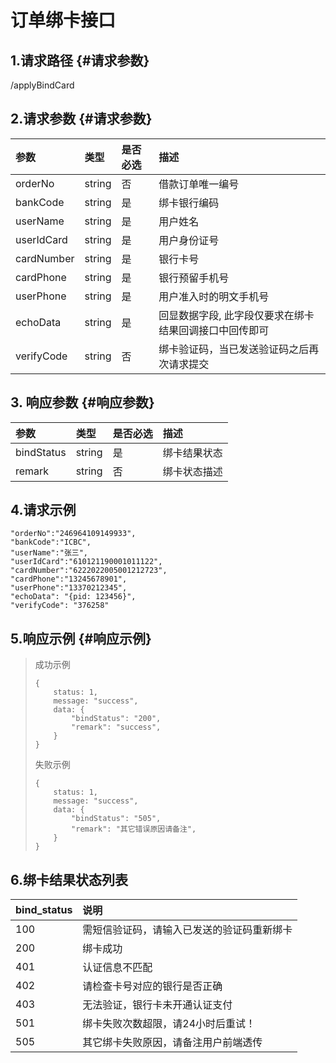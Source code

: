 # 订单绑卡接口

## 1.请求路径 {#请求参数}

/applyBindCard

## 2.请求参数 {#请求参数}

| 参数 | 类型 | 是否必选 | 描述 |
| :--- | :--- | :--- | :--- |
| orderNo | string | 否 | 借款订单唯一编号 |
| bankCode | string | 是 | 绑卡银行编码 |
| userName | string | 是 | 用户姓名 |
| userIdCard | string | 是 | 用户身份证号 |
| cardNumber | string | 是 | 银行卡号 |
| cardPhone | string | 是 | 银行预留手机号 |
| userPhone | string | 是 | 用户准入时的明文手机号 |
| echoData | string | 是 | 回显数据字段, 此字段仅要求在绑卡结果回调接口中回传即可 |
| verifyCode | string | 否 | 绑卡验证码，当已发送验证码之后再次请求提交 |

## 3. 响应参数 {#响应参数}

| 参数 | 类型 | 是否必选 | 描述 |
| :--- | :--- | :--- | :--- |
| bindStatus | string | 是 | 绑卡结果状态 |
| remark | string | 否 | 绑卡状态描述 |

## 4.请求示例

```text
"orderNo":"246964109149933",    
"bankCode":"ICBC",        
"userName":"张三",        
"userIdCard":"610121190001011122",
"cardNumber":"6222022005001212723",       
"cardPhone":"13245678901",
"userPhone":"13370212345",
"echoData": "{pid: 123456}",
"verifyCode": "376258"
```

## 5.响应示例 {#响应示例}

> 成功示例
>
> ```text
> {
>     status: 1,
>     message: "success",
>     data: {
>         "bindStatus": "200",
>         "remark": "success",
>     }
> }
> ```
>
> 失败示例
>
> ```text
> {
>     status: 1,
>     message: "success",
>     data: {
>         "bindStatus": "505",
>         "remark": "其它错误原因请备注",
>     }
> }
> ```

## 6.绑卡结果状态列表

| bind\_status | 说明 |
| :--- | :--- |
| 100 | 需短信验证码，请输入已发送的验证码重新绑卡 |
| 200 | 绑卡成功 |
| 401 | 认证信息不匹配 |
| 402 | 请检查卡号对应的银行是否正确 |
| 403 | 无法验证，银行卡未开通认证支付 |
| 501 | 绑卡失败次数超限，请24小时后重试！ |
| 505 | 其它绑卡失败原因，请备注用户前端透传 |

